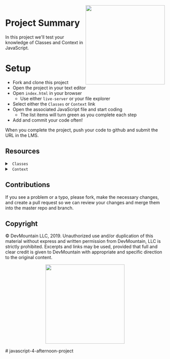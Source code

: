 <img src="https://s3.amazonaws.com/devmountain/readme-logo.png" width="250" align="right">

# Project Summary

In this project we'll test your knowledge of Classes and Context in JavaScript.

# Setup

* Fork and clone this project
* Open the project in your text editor
* Open `index.html` in your browser
  * Use either `live-server` or your file explorer
* Select either the `Classes` or `Context` link
* Open the associated JavaScript file and start coding
  * The list items will turn green as you complete each step
* Add and commit your code often!

When you complete the project, push your code to github and submit the URL in the LMS.

## Resources

<details>

<summary> <code> Classes </code> </summary>

* [Declaring a Class](https://developer.mozilla.org/en-US/docs/Web/JavaScript/Reference/Classes#Class_declarations)
* [Subclassing](https://developer.mozilla.org/en-US/docs/Web/JavaScript/Reference/Classes#Sub_classing_with_extends)
* [Using Super](https://developer.mozilla.org/en-US/docs/Web/JavaScript/Reference/Classes#Super_class_calls_with_super)

</details>

<details>

<summary> <code> Context </code> </summary>

* [Understanding This](https://www.w3schools.com/js/js_this.asp)
* [Understanding the "New" Keyword](https://developer.mozilla.org/en-US/docs/Web/JavaScript/Reference/Operators/new)

</details>

## Contributions

If you see a problem or a typo, please fork, make the necessary changes, and create a pull request so we can review your changes and merge them into the master repo and branch.

## Copyright

© DevMountain LLC, 2019. Unauthorized use and/or duplication of this material without express and written permission from DevMountain, LLC is strictly prohibited. Excerpts and links may be used, provided that full and clear credit is given to DevMountain with appropriate and specific direction to the original content.

<p align="center">
<img src="https://s3.amazonaws.com/devmountain/readme-logo.png" width="250">
</p>
# javascript-4-afternoon-project
